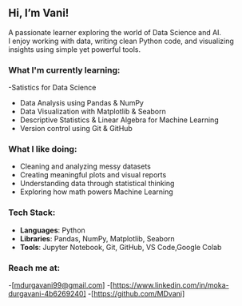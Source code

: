 ## Hi, I’m Vani!

A passionate learner exploring the world of Data Science and AI.  
I enjoy working with data, writing clean Python code, and visualizing insights using simple yet powerful tools.

###  What I'm currently learning:
-Satistics for Data Science
- Data Analysis using Pandas & NumPy  
- Data Visualization with Matplotlib & Seaborn  
- Descriptive Statistics & Linear Algebra for Machine Learning  
- Version control using Git & GitHub

###  What I like doing:
- Cleaning and analyzing messy datasets  
- Creating meaningful plots and visual reports  
- Understanding data through statistical thinking  
- Exploring how math powers Machine Learning

###  Tech Stack:
- **Languages**: Python  
- **Libraries**: Pandas, NumPy, Matplotlib, Seaborn  
- **Tools**: Jupyter Notebook, Git, GitHub, VS Code,Google Colab

### Reach me at:
-[mdurgavani99@gmail.com]
-[https://www.linkedin.com/in/moka-durgavani-4b6269240]
-[https://github.com/MDvani]

